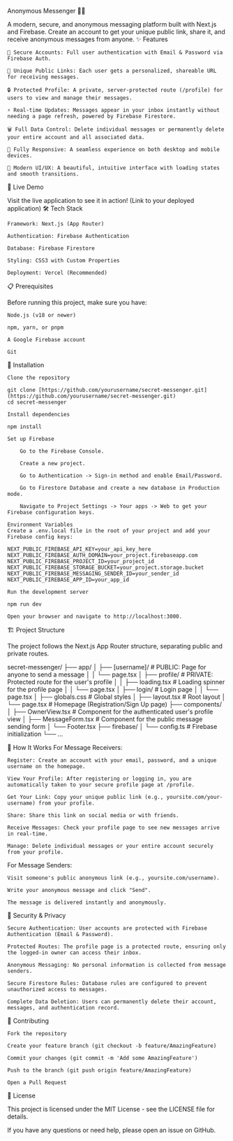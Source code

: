 Anonymous Messenger 🕵️‍♂️

A modern, secure, and anonymous messaging platform built with Next.js and Firebase. Create an account to get your unique public link, share it, and receive anonymous messages from anyone.
✨ Features

    🔐 Secure Accounts: Full user authentication with Email & Password via Firebase Auth.

    🔗 Unique Public Links: Each user gets a personalized, shareable URL for receiving messages.

    🔒 Protected Profile: A private, server-protected route (/profile) for users to view and manage their messages.

    ⚡ Real-time Updates: Messages appear in your inbox instantly without needing a page refresh, powered by Firebase Firestore.

    🗑️ Full Data Control: Delete individual messages or permanently delete your entire account and all associated data.

    📱 Fully Responsive: A seamless experience on both desktop and mobile devices.

    🎨 Modern UI/UX: A beautiful, intuitive interface with loading states and smooth transitions.

🚀 Live Demo

Visit the live application to see it in action! (Link to your deployed application)
🛠️ Tech Stack

    Framework: Next.js (App Router)

    Authentication: Firebase Authentication

    Database: Firebase Firestore

    Styling: CSS3 with Custom Properties

    Deployment: Vercel (Recommended)

📋 Prerequisites

Before running this project, make sure you have:

    Node.js (v18 or newer)

    npm, yarn, or pnpm

    A Google Firebase account

    Git

🔧 Installation

    Clone the repository

    git clone [https://github.com/yourusername/secret-messenger.git](https://github.com/yourusername/secret-messenger.git)
    cd secret-messenger

    Install dependencies

    npm install

    Set up Firebase

        Go to the Firebase Console.

        Create a new project.

        Go to Authentication -> Sign-in method and enable Email/Password.

        Go to Firestore Database and create a new database in Production mode.

        Navigate to Project Settings -> Your apps -> Web to get your Firebase configuration keys.

    Environment Variables
    Create a .env.local file in the root of your project and add your Firebase config keys:

    NEXT_PUBLIC_FIREBASE_API_KEY=your_api_key_here
    NEXT_PUBLIC_FIREBASE_AUTH_DOMAIN=your_project.firebaseapp.com
    NEXT_PUBLIC_FIREBASE_PROJECT_ID=your_project_id
    NEXT_PUBLIC_FIREBASE_STORAGE_BUCKET=your_project.storage.bucket
    NEXT_PUBLIC_FIREBASE_MESSAGING_SENDER_ID=your_sender_id
    NEXT_PUBLIC_FIREBASE_APP_ID=your_app_id

    Run the development server

    npm run dev

    Open your browser and navigate to http://localhost:3000.

🏗️ Project Structure

The project follows the Next.js App Router structure, separating public and private routes.

secret-messenger/
├── app/
│   ├── [username]/           # PUBLIC: Page for anyone to send a message
│   │   └── page.tsx
│   ├── profile/              # PRIVATE: Protected route for the user's profile
│   │   ├── loading.tsx       # Loading spinner for the profile page
│   │   └── page.tsx
│   ├── login/                # Login page
│   │   └── page.tsx
│   ├── globals.css           # Global styles
│   ├── layout.tsx            # Root layout
│   └── page.tsx              # Homepage (Registration/Sign Up page)
├── components/
│   ├── OwnerView.tsx         # Component for the authenticated user's profile view
│   ├── MessageForm.tsx       # Component for the public message sending form
│   └── Footer.tsx
├── firebase/
│   └── config.ts             # Firebase initialization
└── ...

🎯 How It Works
For Message Receivers:

    Register: Create an account with your email, password, and a unique username on the homepage.

    View Your Profile: After registering or logging in, you are automatically taken to your secure profile page at /profile.

    Get Your Link: Copy your unique public link (e.g., yoursite.com/your-username) from your profile.

    Share: Share this link on social media or with friends.

    Receive Messages: Check your profile page to see new messages arrive in real-time.

    Manage: Delete individual messages or your entire account securely from your profile.

For Message Senders:

    Visit someone's public anonymous link (e.g., yoursite.com/username).

    Write your anonymous message and click "Send".

    The message is delivered instantly and anonymously.

🔐 Security & Privacy

    Secure Authentication: User accounts are protected with Firebase Authentication (Email & Password).

    Protected Routes: The profile page is a protected route, ensuring only the logged-in owner can access their inbox.

    Anonymous Messaging: No personal information is collected from message senders.

    Secure Firestore Rules: Database rules are configured to prevent unauthorized access to messages.

    Complete Data Deletion: Users can permanently delete their account, messages, and authentication record.

🤝 Contributing

    Fork the repository

    Create your feature branch (git checkout -b feature/AmazingFeature)

    Commit your changes (git commit -m 'Add some AmazingFeature')

    Push to the branch (git push origin feature/AmazingFeature)

    Open a Pull Request

📝 License

This project is licensed under the MIT License - see the LICENSE file for details.

If you have any questions or need help, please open an issue on GitHub.